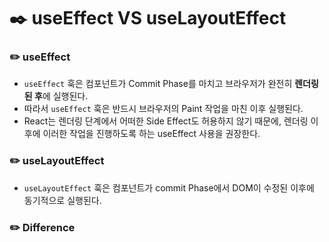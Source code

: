 # ✒️ useEffect VS useLayoutEffect

### ✏️ useEffect

- `useEffect` 훅은 컴포넌트가 Commit Phase를 마치고 브라우저가 완전히 **렌더링 된 후**에 실행된다.
- 따라서 `useEffect` 훅은 반드시 브라우저의 Paint 작업을 마친 이후 실행된다.
- React는 렌더링 단계에서 어떠한 Side Effect도 허용하지 않기 때문에, 렌더링 이후에 이러한 작업을 진행하도록 하는 useEffect 사용을 권장한다.

### ✏️ useLayoutEffect

- `useLayoutEffect` 훅은 컴포넌트가 commit Phase에서 DOM이 수정된 이후에 동기적으로 실행된다.

### ✏️ Difference
